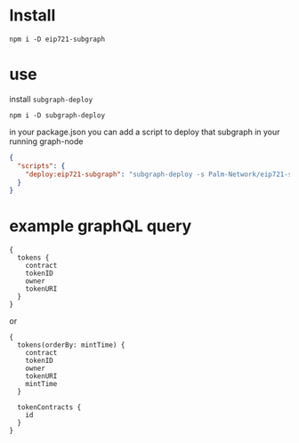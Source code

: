 # Install

`npm i -D eip721-subgraph`

# use

install `subgraph-deploy`

`npm i -D subgraph-deploy`


in your package.json you can add a script to deploy that subgraph in your running graph-node

```json
{
  "scripts": {
    "deploy:eip721-subgraph": "subgraph-deploy -s Palm-Network/eip721-subgraph -f eip721-subgraph -i http://localhost:5001/api -g http://localhost:8020"
  }
}
```

# example graphQL query
```
{
  tokens {
    contract
    tokenID
    owner
    tokenURI
  }
}
```


or

```
{
  tokens(orderBy: mintTime) {
    contract
    tokenID
    owner
    tokenURI
    mintTime
  }
  
  tokenContracts {
    id
  }
}
```
